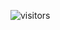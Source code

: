 [<svg src="./assets/download(7).png.png" alt="👋 Hi there! I'm (A Software Engineer)|https://deviids2.hashnode.dev)" title="👋 Hi there! I'm (David Safwat)|https://deviids2.hashnode.dev)"/>](https://deviids2.hashnode.dev)
![visitors](https://visitor-badge-reloaded.herokuapp.com/badge?page_id=DEViids2.DEViids2&color=3869FF)
